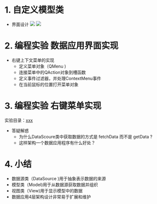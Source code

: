 # 1. 自定义模型类
- 界面设计
    ![](_v_images_/.png)
    ![](_v_images_/.png)

# 2. 编程实验 数据应用界面实现

- 右键上下文菜单的实现
    - 定义菜单对象（QMenu )
    - 连接菜单中的QAction对象到槽函数
    - 定义事件过滤器，并处理ContextMenu事件
    - 在当前鼠标的位置打开菜单对象

# 3. 编程实验 右键菜单实现
实验目录：[xxx](vx_attachments\xxx)

- 答疑解惑
    - 为什么DataScoure类中获取数据的方式是 fetchData 而不是 getData ?
    - 这样架构一个数据应用程序有什么好处？

# 4. 小结
- 数据源类（DataSource )用于抽象表示数据的来源
- 模型类（Model)用于从数据源获取数据并组织
- 视图类（View)用于显示模型中的数据
- 数据应用4层架构设计非常易于扩展和维护
